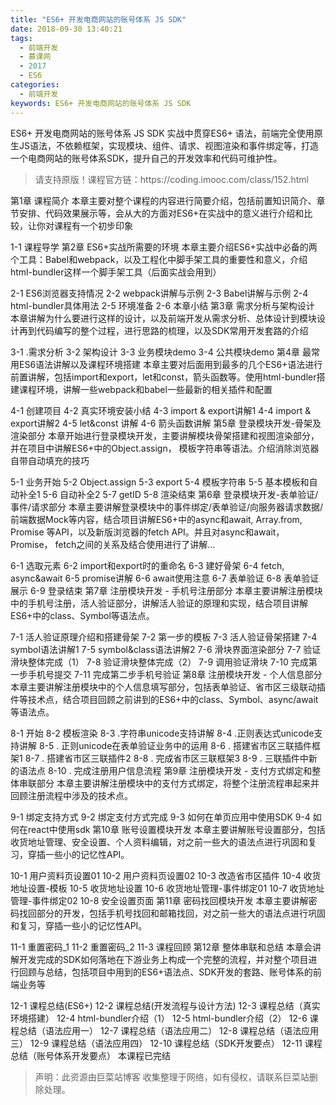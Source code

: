 ```yaml
---
title: "ES6+ 开发电商网站的账号体系 JS SDK"
date: 2018-09-30 13:40:21
tags:
  - 前端开发
  - 慕课网
  - 2017
  - ES6
categories:
  - 前端开发
keywords: ES6+ 开发电商网站的账号体系 JS SDK
---
```

ES6+ 开发电商网站的账号体系 JS SDK
实战中贯穿ES6+ 语法，前端完全使用原生JS语法，不依赖框架，实现模块、组件、请求、视图渲染和事件绑定等，打造一个电商网站的账号体系SDK，提升自己的开发效率和代码可维护性。


<!-- more -->
<blockquote class="blockquote-center">
请支持原版！课程官方链：https://coding.imooc.com/class/152.html</blockquote>
</blockquote>

第1章 课程简介
本章主要对整个课程的内容进行简要介绍，包括前置知识简介、章节安排、代码效果展示等，会从大的方面对ES6+在实战中的意义进行介绍和比较，让你对课程有一个初步印象

1-1 课程导学
第2章 ES6+实战所需要的环境
本章主要介绍ES6+实战中必备的两个工具：Babel和webpack，以及工程化中脚手架工具的重要性和意义，介绍html-bundler这样一个脚手架工具（后面实战会用到）

2-1 ES6浏览器支持情况
2-2 webpack讲解与示例
2-3 Babel讲解与示例
2-4 html-bundler具体用法
2-5 环境准备
2-6 本章小结
第3章 需求分析与架构设计
本章讲解为什么要进行这样的设计，以及前端开发从需求分析、总体设计到模块设计再到代码编写的整个过程，进行思路的梳理，以及SDK常用开发套路的介绍

3-1 .需求分析
3-2 架构设计
3-3 业务模块demo
3-4 公共模块demo
第4章 最常用ES6语法讲解以及课程环境搭建
本章主要对后面用到最多的几个ES6+语法进行前置讲解，包括import和export，let和const，箭头函数等。使用html-bundler搭建课程环境，讲解一些webpack和babel一些最新的相关插件和配置

4-1 创建项目
4-2 真实环境安装小结
4-3 import & export讲解1
4-4 import & export讲解2
4-5 let&const 讲解
4-6 箭头函数讲解
第5章 登录模块开发-骨架及渲染部分
本章开始进行登录模块开发，主要讲解模块骨架搭建和视图渲染部分，并在项目中讲解ES6+中的Object.assign， 模板字符串等语法。介绍消除浏览器自带自动填充的技巧

5-1 业务开始
5-2 Object.assign
5-3 export
5-4 模板字符串
5-5 基本模板和自动补全1
5-6 自动补全2
5-7 getID
5-8 渲染结束
第6章 登录模块开发-表单验证/事件/请求部分
本章主要讲解登录模块中的事件绑定/表单验证/向服务器请求数据/前端数据Mock等内容，结合项目讲解ES6+中的async和await, Array.from, Promise 等API，以及新版浏览器的fetch API。并且对async和await，Promise， fetch之间的关系及结合使用进行了讲解...

6-1 选取元素
6-2 import和export时的重命名
6-3 建好骨架
6-4 fetch, async&await
6-5 promise讲解
6-6 await使用注意
6-7 表单验证
6-8 表单验证展示
6-9 登录结束
第7章 注册模块开发 - 手机号注册部分
本章主要讲解注册模块中的手机号注册，活人验证部分，讲解活人验证的原理和实现，结合项目讲解ES6+中的class、Symbol等语法点。

7-1 活人验证原理介绍和搭建骨架
7-2 第一步的模板
7-3 活人验证骨架搭建
7-4 symbol语法讲解1
7-5 symbol&class语法讲解2
7-6 滑块界面渲染部分
7-7 验证滑块整体完成（1）
7-8 验证滑块整体完成（2）
7-9 调用验证滑块
7-10 完成第一步手机号提交
7-11 完成第二步手机号验证
第8章 注册模块开发 - 个人信息部分
本章主要讲解注册模块中的个人信息填写部分，包括表单验证、省市区三级联动插件等技术点，结合项目回顾之前讲到的ES6+中的class、Symbol、async/await等语法点。

8-1 开始
8-2 模板渲染
8-3 .字符串unicode支持讲解
8-4 .正则表达式unicode支持讲解
8-5 . 正则unicode在表单验证业务中的运用
8-6 . 搭建省市区三联插件框架1
8-7 . 搭建省市区三联插件2
8-8 . 完成省市区三联框架3
8-9 . 三联插件中新的语法点
8-10 . 完成注册用户信息流程
第9章 注册模块开发 - 支付方式绑定和整体串联部分
本章主要讲解注册模块中的支付方式绑定，将整个注册流程串起来并回顾注册流程中涉及的技术点。

9-1 绑定支持方式
9-2 绑定支付方式完成
9-3 如何在单页应用中使用SDK
9-4 如何在react中使用sdk
第10章 账号设置模块开发
本章主要讲解账号设置部分，包括收货地址管理、安全设置、个人资料编辑，对之前一些大的语法点进行巩固和复习，穿插一些小的记忆性API。

10-1 用户资料页设置01
10-2 用户资料页设置02
10-3 改造省市区插件
10-4 收货地址设置-模板
10-5 收货地址设置
10-6 收货地址管理-事件绑定01
10-7 收货地址管理-事件绑定02
10-8 安全设置页面
第11章 密码找回模块开发
本章主要讲解密码找回部分的开发，包括手机号找回和邮箱找回，对之前一些大的语法点进行巩固和复习，穿插一些小的记忆性API。

11-1 重置密码_1
11-2 重置密码_2
11-3 课程回顾
第12章 整体串联和总结
本章会讲解开发完成的SDK如何落地在下游业务上构成一个完整的流程，并对整个项目进行回顾与总结，包括项目中用到的ES6+语法点、SDK开发的套路、账号体系的前端业务等

12-1 课程总结(ES6+)
12-2 课程总结(开发流程与设计方法)
12-3 课程总结（真实环境搭建）
12-4 html-bundler介绍（1）
12-5 html-bundler介绍（2）
12-6 课程总结（语法应用一）
12-7 课程总结（语法应用二）
12-8 课程总结（语法应用三）
12-9 课程总结（语法应用四）
12-10 课程总结（SDK开发要点）
12-11 课程总结（账号体系开发要点）
本课程已完结


<blockquote class="blockquote-center">声明：此资源由巨菜站博客 收集整理于网络，如有侵权，请联系巨菜站删除处理。</blockquote>

<div id="jspay" sid="dvXhKWv5244" style="display:none">dvXhKWv5244</div>
<script type="text/javascript" src="https://www.fageka.com/j.js"></script>
<script type="text/javascript" src="https://www.fageka.com/f.js" charset="utf-8"></script>
